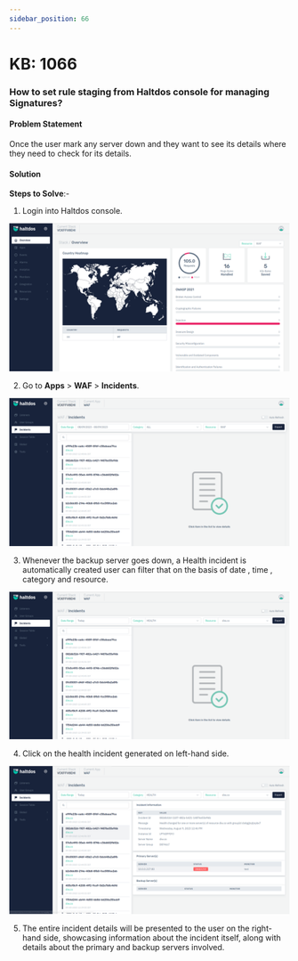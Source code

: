 ```yaml
---
sidebar_position: 66
---
```


# KB: 1066

### **How to set rule staging from Haltdos console for managing Signatures?**

#### **Problem Statement**

Once the user mark any server down and they want to see its details where they need to check for its details.

#### **Solution**

**Steps to Solve**:-

1. Login into Haltdos console.

![kb-1066](/img/waf/v7/kb/overview_kb_1066_1.png)

2. Go to **Apps** > **WAF** > **Incidents**.

![kb-1066](/img/waf/v7/kb/incidents_kb_1066_2.png)

3. Whenever the backup server goes down, a Health incident is automatically created user can filter that on the basis of date , time , category and resource.

![kb-1066](/img/waf/v7/kb/filter_incident_kb_1066_3.png)

4. Click on the health incident generated on left-hand side.

![kb-1066](/img/waf/v7/kb/incident_detail_kb_1066_4.png)

5. The entire incident details will be presented to the user on the right-hand side, showcasing information about the incident itself, along with details about the primary and backup servers involved.